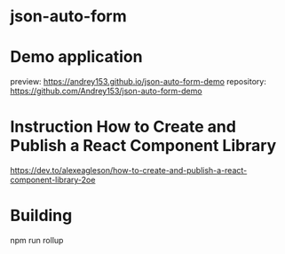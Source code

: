 # json-auto-form

# Demo application

preview: https://andrey153.github.io/json-auto-form-demo
repository: https://github.com/Andrey153/json-auto-form-demo

# Instruction How to Create and Publish a React Component Library

https://dev.to/alexeagleson/how-to-create-and-publish-a-react-component-library-2oe

# Building

npm run rollup
